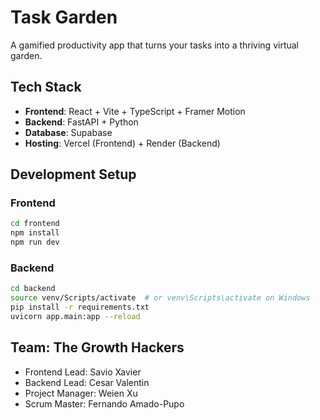 # Task Garden

A gamified productivity app that turns your tasks into a thriving virtual garden.

## Tech Stack

- **Frontend**: React + Vite + TypeScript + Framer Motion
- **Backend**: FastAPI + Python
- **Database**: Supabase
- **Hosting**: Vercel (Frontend) + Render (Backend)

## Development Setup

### Frontend

```bash
cd frontend
npm install
npm run dev
```

### Backend

```bash
cd backend
source venv/Scripts/activate  # or venv\Scripts\activate on Windows
pip install -r requirements.txt
uvicorn app.main:app --reload
```

## Team: The Growth Hackers

- Frontend Lead: Savio Xavier
- Backend Lead: Cesar Valentin
- Project Manager: Weien Xu
- Scrum Master: Fernando Amado-Pupo
